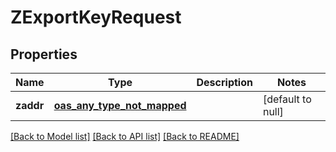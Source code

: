 # ZExportKeyRequest
## Properties

| Name | Type | Description | Notes |
|------------ | ------------- | ------------- | -------------|
| **zaddr** | [**oas_any_type_not_mapped**](.md) |  | [default to null] |

[[Back to Model list]](../README.md#documentation-for-models) [[Back to API list]](../README.md#documentation-for-api-endpoints) [[Back to README]](../README.md)

